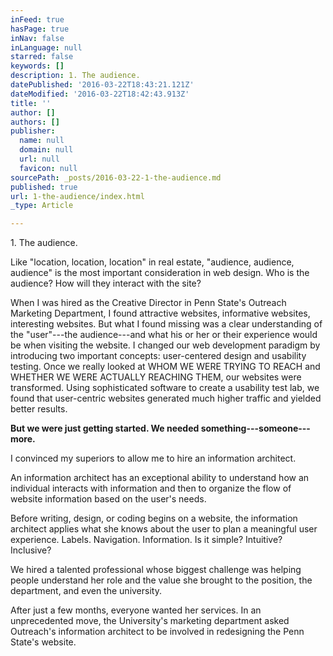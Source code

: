 ```yaml
---
inFeed: true
hasPage: true
inNav: false
inLanguage: null
starred: false
keywords: []
description: 1. The audience.
datePublished: '2016-03-22T18:43:21.121Z'
dateModified: '2016-03-22T18:42:43.913Z'
title: ''
author: []
authors: []
publisher:
  name: null
  domain: null
  url: null
  favicon: null
sourcePath: _posts/2016-03-22-1-the-audience.md
published: true
url: 1-the-audience/index.html
_type: Article

---
```

1\. The audience.

Like "location, location, location" in real estate, "audience, audience, audience" is the most important consideration in web design. Who is the audience? How will they interact with the site?

When I was hired as the Creative Director in Penn State's Outreach Marketing Department, I found attractive websites, informative websites, interesting websites. But what I found missing was a clear understanding of the "user"---the audience---and what his or her or their experience would be when visiting the website. I changed our web development paradigm by introducing two important concepts: user-centered design and usability testing. Once we really looked at WHOM WE WERE TRYING TO REACH and WHETHER WE WERE ACTUALLY REACHING THEM, our websites were transformed. Using sophisticated software to create a usability test lab, we found that user-centric websites generated much higher traffic and yielded better results.

**But we were just getting started. We needed something---someone---more.**

I convinced my superiors to allow me to hire an information architect.

An information architect has an exceptional ability to understand how an individual interacts with information and then to organize the flow of website information based on the user's needs.

Before writing, design, or coding begins on a website, the information architect applies what she knows about the user to plan a meaningful user experience. Labels. Navigation. Information. Is it simple? Intuitive? Inclusive?

We hired a talented professional whose biggest challenge was helping people understand her role and the value she brought to the position, the department, and even the university.

After just a few months, everyone wanted her services. In an unprecedented move, the University's marketing department asked Outreach's information architect to be involved in redesigning the Penn State's website.